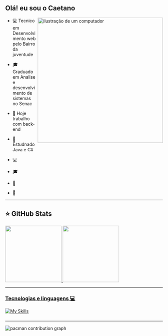 ## Olá! eu sou o Caetano

<img src="https://raw.githubusercontent.com/MicaelliMedeiros/micaellimedeiros/master/image/computer-illustration.png" alt="ilustração de um computador" min-width="400px" max-width="400px" width="400px" align="right">

- 💻 Tecnico em Desenvolvimento web pelo Bairro da juventude
- 🎓 Graduado em Analise e desenvolvimento de sistemas no Senac
- 🔭 Hoje trabalho com back-end
- 🌱 Estudnado Java e C#

- 💻 
- 🎓 
- 🔭 
- 🌱 


---
## ⭐ GitHub Stats
<a href="https://github.com/Caetano05">
  <img height="180em" src="https://github-readme-stats.vercel.app/api?username=Caetano05&show_icons=true&theme=radical&include_all_commits=true&count_private=true"/>
  <img height="180em" src="https://github-readme-stats.vercel.app/api/top-langs/?username=Caetano05&layout=compact&langs_count=6&theme=radical"/>

---

### Tecnologias e linguagens 💻
[![My Skills](https://skillicons.dev/icons?i=java,js,html,css,spring,react,postgres,vscode,idea,postman)](https://skillicons.dev)

###
---

<picture>
  <source media="(prefers-color-scheme: dark)" srcset="https://raw.githubusercontent.com/Caetano05/Caetano05/main/output/pacman-contribution-graph-dark.svg">
  <source media="(prefers-color-scheme: light)" srcset="https://raw.githubusercontent.com/Caetano05/Caetano05/main/output/pacman-contribution-graph.svg">
  <img alt="pacman contribution graph" src="https://raw.githubusercontent.com/Caetano05/Caetano05/main/output/pacman-contribution-graph.svg">
</picture>


